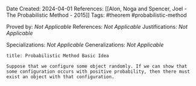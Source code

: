 Date Created: 2024-04-01
References: [[Alon, Noga and Spencer, Joel - The Probabilistic Method - 2015]]
Tags: #theorem #probabilistic-method

Proved by: <i>Not Applicable</i>
References: <i>Not Applicable</i>
Justifications: <i>Not Applicable</i>

Specializations: <i>Not Applicable</i>
Generalizations: <i>Not Applicable</i>

```ad-theorem
title: Probabilistic Method Basic Idea

Suppose that we configure some object randomly. If we can show that some configuration occurs with positive probability, then there must exist an object with that configuration.

```

